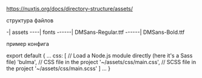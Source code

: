https://nuxtjs.org/docs/directory-structure/assets/

структура файлов

-| assets
----| fonts
------| DMSans-Regular.ttf
------| DMSans-Bold.ttf

пример конфига

export default {
  ...
  css: [
    // Load a Node.js module directly (here it's a Sass file)
    'bulma',
    // CSS file in the project
    '~/assets/css/main.css',
    // SCSS file in the project
    '~/assets/css/main.scss'
  ]
  ...
}
